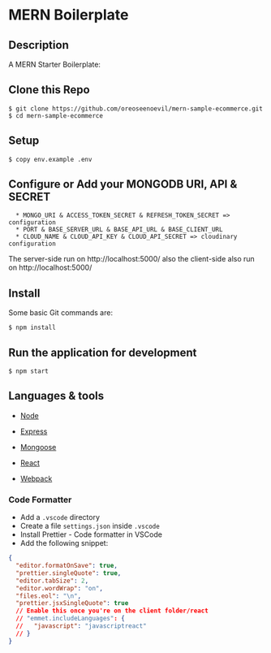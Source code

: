 # MERN Boilerplate

## Description

A MERN Starter Boilerplate:

## Clone this Repo

```
$ git clone https://github.com/oreoseenoevil/mern-sample-ecommerce.git
$ cd mern-sample-ecommerce
```

## Setup

```
$ copy env.example .env
```

## Configure or Add your MONGODB URI, API & SECRET

```
  * MONGO_URI & ACCESS_TOKEN_SECRET & REFRESH_TOKEN_SECRET => configuration
  * PORT & BASE_SERVER_URL & BASE_API_URL & BASE_CLIENT_URL
  * CLOUD_NAME & CLOUD_API_KEY & CLOUD_API_SECRET => cloudinary configuration
```

The server-side run on http://localhost:5000/ also the client-side also run on http://localhost:5000/

## Install

Some basic Git commands are:

```
$ npm install
```

## Run the application for development

```
$ npm start
```

## Languages & tools

- [Node](https://nodejs.org/en/)

- [Express](https://expressjs.com/)

- [Mongoose](https://mongoosejs.com/)

- [React](https://reactjs.org/)

- [Webpack](https://webpack.js.org/)

### Code Formatter

- Add a `.vscode` directory
- Create a file `settings.json` inside `.vscode`
- Install Prettier - Code formatter in VSCode
- Add the following snippet:

```json
{
  "editor.formatOnSave": true,
  "prettier.singleQuote": true,
  "editor.tabSize": 2,
  "editor.wordWrap": "on",
  "files.eol": "\n",
  "prettier.jsxSingleQuote": true
  // Enable this once you're on the client folder/react
  // "emmet.includeLanguages": {
  //   "javascript": "javascriptreact"
  // }
}
```
